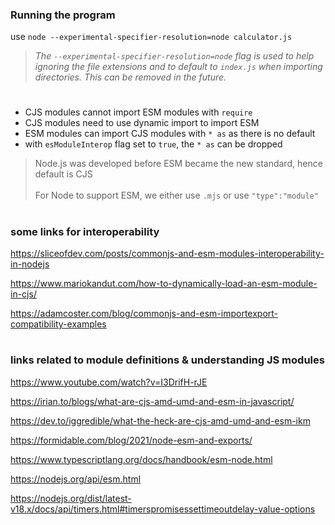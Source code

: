 ### Running the program

use `node --experimental-specifier-resolution=node calculator.js`

> _The `--experimental-specifier-resolution=node` flag is used to help ignoring the file extensions and to default to `index.js` when importing directories. This can be removed in the future._

#

- CJS modules cannot import ESM modules with `require`
- CJS modules need to use dynamic import to import ESM
- ESM modules can import CJS modules with `* as` as there is no default
- with `esModuleInterop` flag set to `true`, the `* as` can be dropped

> Node.js was developed before ESM became the new standard, hence default is CJS \
> \
> For Node to support ESM, we either use `.mjs` or use `"type":"module"`

#

### some links for interoperability

https://sliceofdev.com/posts/commonjs-and-esm-modules-interoperability-in-nodejs

https://www.mariokandut.com/how-to-dynamically-load-an-esm-module-in-cjs/

https://adamcoster.com/blog/commonjs-and-esm-importexport-compatibility-examples

#

### links related to module definitions & understanding JS modules

https://www.youtube.com/watch?v=I3DrifH-rJE

https://irian.to/blogs/what-are-cjs-amd-umd-and-esm-in-javascript/

https://dev.to/iggredible/what-the-heck-are-cjs-amd-umd-and-esm-ikm

https://formidable.com/blog/2021/node-esm-and-exports/

https://www.typescriptlang.org/docs/handbook/esm-node.html

https://nodejs.org/api/esm.html

https://nodejs.org/dist/latest-v18.x/docs/api/timers.html#timerspromisessettimeoutdelay-value-options
